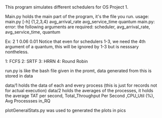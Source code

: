 This program simulates different schedulers for OS Project 1.

Main.py holds the main part of the program, it's the file you run. 
usage: main.py [-h] {1,2,3,4} avg_arrival_rate avg_service_time quantum
main.py: error: the following arguments are required: scheduler, avg_arrival_rate, avg_service_time, quantum

Ex: 2 1 0.06 0.01
Notice that even for schedulers 1-3, we need the 4th argument of a quantum, this will be ignored by 1-3 but is nesssary nontheless. 

1: FCFS
2: SRTF
3: HRRN
4: Round Robin

run.py is like the bash file given in the promt, data generated from this is stored in data

data/1 holds the data of each and every process (this is just for records not for actual execution)
data/2 holds the averages of the processes, it holds the average TAT per second, Total_Throughput Per Second ,CPU_Util (%), Avg Processses in_RQ

plotGeneralStats.py was used to generated the plots in pics



